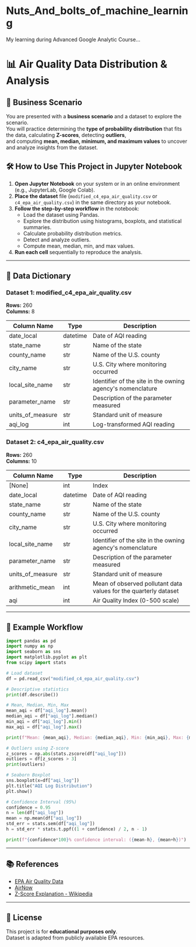 # Nuts_And_bolts_of_machine_learning
My learning during Advanced Google Analytic Course...

# 📊 Air Quality Data Distribution & Analysis

## 📌 Business Scenario
You are presented with a **business scenario** and a dataset to explore the scenario.  
You will practice determining the **type of probability distribution** that fits the data, calculating **Z-scores**, detecting **outliers**,  
and computing **mean, median, minimum, and maximum values** to uncover and analyze insights from the dataset.

## 🛠 How to Use This Project in Jupyter Notebook
1. **Open Jupyter Notebook** on your system or in an online environment (e.g., JupyterLab, Google Colab).
2. **Place the dataset** file (`modified_c4_epa_air_quality.csv` or `c4_epa_air_quality.csv`) in the same directory as your notebook.
3. **Follow the step-by-step workflow** in the notebook:
   - Load the dataset using Pandas.
   - Explore the distribution using histograms, boxplots, and statistical summaries.
   - Calculate probability distribution metrics.
   - Detect and analyze outliers.
   - Compute mean, median, min, and max values.
4. **Run each cell** sequentially to reproduce the analysis.

---

## 📂 Data Dictionary

### Dataset 1: modified_c4_epa_air_quality.csv
**Rows:** 260  
**Columns:** 8

| Column Name       | Type      | Description |
|-------------------|-----------|-------------|
| date_local        | datetime  | Date of AQI reading |
| state_name        | str       | Name of the state |
| county_name       | str       | Name of the U.S. county |
| city_name         | str       | U.S. City where monitoring occurred |
| local_site_name   | str       | Identifier of the site in the owning agency's nomenclature |
| parameter_name    | str       | Description of the parameter measured |
| units_of_measure  | str       | Standard unit of measure |
| aqi_log           | int       | Log-transformed AQI reading |

### Dataset 2: c4_epa_air_quality.csv
**Rows:** 260  
**Columns:** 10

| Column Name       | Type      | Description |
|-------------------|-----------|-------------|
| [None]            | int       | Index |
| date_local        | datetime  | Date of AQI reading |
| state_name        | str       | Name of the state |
| county_name       | str       | Name of the U.S. county |
| city_name         | str       | U.S. City where monitoring occurred |
| local_site_name   | str       | Identifier of the site in the owning agency's nomenclature |
| parameter_name    | str       | Description of the parameter measured |
| units_of_measure  | str       | Standard unit of measure |
| arithmetic_mean   | int       | Mean of observed pollutant data values for the quarterly dataset |
| aqi               | int       | Air Quality Index (0-500 scale) |

---

## 🧮 Example Workflow

```python
import pandas as pd
import numpy as np
import seaborn as sns
import matplotlib.pyplot as plt
from scipy import stats

# Load dataset
df = pd.read_csv("modified_c4_epa_air_quality.csv")

# Descriptive statistics
print(df.describe())

# Mean, Median, Min, Max
mean_aqi = df["aqi_log"].mean()
median_aqi = df["aqi_log"].median()
min_aqi = df["aqi_log"].min()
max_aqi = df["aqi_log"].max()

print(f"Mean: {mean_aqi}, Median: {median_aqi}, Min: {min_aqi}, Max: {max_aqi}")

# Outliers using Z-score
z_scores = np.abs(stats.zscore(df["aqi_log"]))
outliers = df[z_scores > 3]
print(outliers)

# Seaborn Boxplot
sns.boxplot(x=df["aqi_log"])
plt.title("AQI Log Distribution")
plt.show()

# Confidence Interval (95%)
confidence = 0.95
n = len(df["aqi_log"])
mean = np.mean(df["aqi_log"])
std_err = stats.sem(df["aqi_log"])
h = std_err * stats.t.ppf((1 + confidence) / 2, n - 1)

print(f"{confidence*100}% confidence interval: ({mean-h}, {mean+h})")
```

---

## 📚 References
- [EPA Air Quality Data](https://www.epa.gov/outdoor-air-quality-data)
- [AirNow](https://www.airnow.gov/)
- [Z-Score Explanation - Wikipedia](https://en.wikipedia.org/wiki/Standard_score)

---

## 📄 License
This project is for **educational purposes only**.  
Dataset is adapted from publicly available EPA resources.
